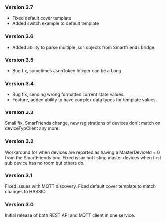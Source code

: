 ### Version 3.7

- Fixed default cover template
- Added switch example to default template

### Version 3.6

- Added ability to parse multiple json objects from Smartfriends bridge.

### Version 3.5

- Bug fix, sometimes JsonToken.Integer can be a Long.

### Version 3.4

- Bug fix, sending wrong formatted current state values.
- Feature, added ability to have complex data types for template values.

### Version 3.3

Small fix. SmarFriends change, new registrations of devices don't match on deviceTypClient any more.

### Version 3.2

Workaround for when devices are reported as having a MasterDeviceId = 0 from the SmartFriends box.
Fixed issue not listing master devices when first sub device has no room but others do.

### Version 3.1

Fixed issues with MQTT discovery.
Fixed default cover template to match changes to HASSIO.

### Version 3.0

Initial release of both REST API and MQTT client in one service.